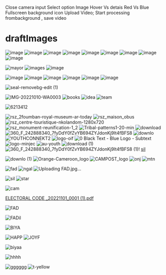 Close camera input
Select option Image
Hover Vs detais Red Vs Blue
Fullscreen background icon
Upload Video;
Start processing frombackground , save video


# draftImages
![image](https://user-images.githubusercontent.com/24577149/162644046-ac61f921-50c9-44d4-9c0c-4fe0ec9acebb.png)
![image](https://user-images.githubusercontent.com/24577149/162644064-d5306569-e137-4ac6-abf6-456eeab679a8.png)
![image](https://user-images.githubusercontent.com/24577149/162644080-2cf66608-b21d-46fe-adb2-0baecb415594.png)
![image](https://user-images.githubusercontent.com/24577149/162644119-8753c469-d786-44fc-b9c3-23c31f3b1c49.png)
![image](https://user-images.githubusercontent.com/24577149/162644129-4ee97636-363c-4eb5-a053-3787dea21e7c.png)
![image](https://user-images.githubusercontent.com/24577149/162644146-9c6386af-a253-42dc-bce1-9d3f1f6698fe.png)
![image](https://user-images.githubusercontent.com/24577149/162644189-d540e194-5bc6-4ec1-8090-8cd5d37ed09f.png)
![image](https://user-images.githubusercontent.com/24577149/162644202-2dc14330-db75-43d5-876b-6cc69a0d3a5c.png)
![image](https://user-images.githubusercontent.com/24577149/166470603-aaee0bc5-c7a3-40d0-85ab-87628dce9e4e.png)

![mayor](https://user-images.githubusercontent.com/24577149/184532309-8740d096-1e81-4799-a7f1-5d6cfd46fa0e.png)
![images](https://user-images.githubusercontent.com/24577149/184532378-a3b93c26-0007-4648-be53-8b6912e41d01.png)
![image](https://user-images.githubusercontent.com/24577149/184532703-bc7bd9a1-7f03-4035-a861-965b187d6f62.png)

![image](https://user-images.githubusercontent.com/24577149/187096890-986dca75-f87a-4a46-bd04-3174d031e537.png)
![image](https://user-images.githubusercontent.com/24577149/187098350-9944bea1-eaea-4013-aa02-b749e36fe07b.png)
![image](https://user-images.githubusercontent.com/24577149/187182253-28d94df1-4e2a-4aea-8ac1-89367309f11a.png)
![image](https://user-images.githubusercontent.com/24577149/188118409-13051ac1-c067-4dca-b605-96d68bb2ca0b.png)
![image](https://user-images.githubusercontent.com/24577149/188629333-7c4c47aa-a241-4910-8403-19b28552635f.png)
![image](https://user-images.githubusercontent.com/24577149/188629746-59ca4fab-7d24-4207-931b-89ba1fdb9029.png)

![seal-removebg-edit (1)](https://user-images.githubusercontent.com/24577149/194942868-9b5f6d95-27f9-4957-b7b6-fb1969e36a3a.png)

![IMG-20221010-WA0003](https://user-images.githubusercontent.com/24577149/195004265-4eb053f5-4a19-4de3-b19e-410273eca754.jpg)
![books](https://user-images.githubusercontent.com/24577149/196005449-719e9317-c3ec-463e-90ef-a0054150d5b3.png)
![idea](https://user-images.githubusercontent.com/24577149/196005451-847f9edc-50f2-40ed-87f1-2af7b8eab45e.jpg)
![team](https://user-images.githubusercontent.com/24577149/196005452-48e3240c-1774-4d83-b1d2-1269149b121b.png)

![6213412](https://user-images.githubusercontent.com/24577149/196005964-e9a5e716-0ebd-4a07-abba-6f6127c5bbb9.png)

![rsz_2foumban-royal-museum-ar-today](https://user-images.githubusercontent.com/24577149/196056758-0faa9c73-a21d-4caf-93b2-f08dcb5eae2c.png)
![rsz_maison_obus](https://user-images.githubusercontent.com/24577149/196057191-d3c2a1c1-500f-4c51-8314-9e4a5b73c7e1.jpg)
![rsz_centre-touristique-nkolandom-1280x720](https://user-images.githubusercontent.com/24577149/196057195-7666cb2c-9ad4-48a4-a76d-c5eadbecc79f.jpg)
![rsz_monument-reunification-1_2](https://user-images.githubusercontent.com/24577149/196057197-745f4a7c-76f9-4b9f-9bc7-e079d924c677.jpg)
![Tribal-patterns1-20-min](https://user-images.githubusercontent.com/24577149/196285534-0738d745-2f9e-4693-95fb-0d7745977c10.jpg)
![download](https://user-images.githubusercontent.com/24577149/196285547-6cf52ef8-2ba6-4c75-9161-bfebaa84aa4c.jpg)
![360_F_242888340_7fyDdY0fZvYB694ZYJdonKj9lt4fBFS8](https://user-images.githubusercontent.com/24577149/196285551-194d0551-e51a-4e55-ad66-8ada51e463db.jpg)
![downlo](https://user-images.githubusercontent.com/24577149/196285554-44c8da6d-a8ba-4d34-a74b-0ca992386314.jpg)
![YOUTHCONNEKT2](https://user-images.githubusercontent.com/24577149/196285557-d583071a-4042-4948-a216-b24ff5b7f168.jpg)
![logo-oif](https://user-images.githubusercontent.com/24577149/196285562-1b02d8a2-6a2a-4fce-82ed-77bc0121706e.jpg)
![0 Black Text - Blue Logo - Subtext](https://user-images.githubusercontent.com/24577149/196285566-d23119e9-85de-494e-9d78-2e9cd80d79c4.jpg)
![logo-minjec](https://user-images.githubusercontent.com/24577149/196285570-048ad808-acff-45be-aebd-9da1bf44dd20.jpg)
![au-youth](https://user-images.githubusercontent.com/24577149/196285572-6be2d25b-52b2-4f8a-b306-c23d7c28621e.jpg)
![download (1)](https://user-images.githubusercontent.com/24577149/196285576-cafc388d-a378-4303-9223-b0cc48da6214.jpg)
![360_F_242888340_7fyDdY0fZvYB694ZYJdonKj9lt4fBFS8 (1)](https://user-images.githubusercontent.com/24577149/196285578-12da46ee-a866-495c-b85b-d8628ab948c7.jpg)!
[sil](https://user-images.githubusercontent.com/24577149/202367565-a42b8fa8-90ed-4737-bf9e-b566895ebffd.png)

![downlo (1)](https://user-images.githubusercontent.com/24577149/196285580-0bff4914-dc0e-4acb-9f5c-e1eb4936a39f.jpg)
![Orange-Cameroon_logo](https://user-images.githubusercontent.com/24577149/196285585-10f315d9-5acc-4b5c-a4e9-4e0b1609b407.jpg)
![CAMPOST_logo](https://user-images.githubusercontent.com/24577149/196285588-42cb9ba9-514a-4270-86d4-ed3ae348cfdf.jpg)
![onj](https://user-images.githubusercontent.com/24577149/196285591-d1d67c2f-0ecb-457a-8817-944906a0b353.jpg)
![mtn](https://user-images.githubusercontent.com/24577149/196285594-ba8e43ff-d6f0-44bb-a448-b5d54df70511.jpg)

![fad](https://user-images.githubusercontent.com/24577149/202367501-2645e8b7-5147-47d4-9638-312cd26989d7.jpeg)
![ngal](https://user-images.githubusercontent.com/24577149/202367517-e4726cb5-09b0-4e7c-bb08-c6048c92abc3.jpg)
![Uploading FAD.jpg…]()

![sil](https://user-images.githubusercontent.com/24577149/202367682-5b0e9b22-2724-4ca0-84db-82c2387c4a5c.png)
![star](https://user-images.githubusercontent.com/24577149/202367725-a8c10ee4-fe64-4828-9f23-665bc7dbd613.jpeg)

![cam](https://user-images.githubusercontent.com/24577149/202369811-7461c1ee-b1d8-4dfe-9db4-6a9beebfeeb4.png)


[ELECTORAL CODE _20221101_0001 (1).pdf](https://github.com/Forchapeatl/draftImages_PublicLab/files/10030919/ELECTORAL.CODE._20221101_0001.1.pdf)


![FAD](https://user-images.githubusercontent.com/24577149/202451541-7e8a475b-c991-452c-b475-55614f6dead8.jpg)



![FADil](https://user-images.githubusercontent.com/24577149/202452140-ce63c854-feab-4366-8815-ab987a3104ba.jpg)


![BIYA](https://user-images.githubusercontent.com/24577149/202452624-b537f659-d3f4-4503-bb00-ebd56066e830.jpg)

![HAPP](https://user-images.githubusercontent.com/24577149/202452700-b668d54e-9b54-4d8e-8b85-43e6f83780b8.jpg)
![JOYF](https://user-images.githubusercontent.com/24577149/202452752-bd16d735-a3e6-4f0d-a392-5e446e30fb8e.jpg)



![biyaa](https://user-images.githubusercontent.com/24577149/202467420-4852bc47-e934-414e-9ee0-ac61ccec3cb2.jpg)

![hhhh](https://user-images.githubusercontent.com/24577149/202512495-f729a4c8-06b8-4c05-a00c-ec6dad57e38d.jpeg)




![gggggg](https://user-images.githubusercontent.com/24577149/202533719-bd3fffbc-5109-457f-9de5-213bab2cc195.jpg)
![t-yellow](https://user-images.githubusercontent.com/24577149/202847264-15e55462-0513-4c71-876e-eb75f4923e1d.svg)
